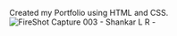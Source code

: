 Created my Portfolio using HTML and CSS.
![FireShot Capture 003 - Shankar L R - ](https://github.com/user-attachments/assets/61c5949e-3392-48d4-b234-d2c26a70f1ed)
